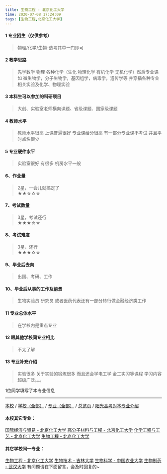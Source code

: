 ```yaml
---
title: 生物工程 - 北京化工大学
time: 2020-07-08 17:24:09
tags: [生物工程,北京化工大学]
---
```

#### 1 专业招生（仅供参考）  
> 物理/化学/生物-选考其中一门即可



#### 2 教学思路  
> 先学数学 物理 各种化学（生化 物理化学 有机化学 无机化学）然后专业课 如 微生物学，分子生物学，基因组学，病毒学，遗传学等 并穿插各种专业相关实验及化学、物理实验



#### 3 本科生可以参加的科研项目  
>  大创、实验室老师横向课题、省级课题、国家级课题



#### 4 教师水平
> 教师水平很高 上课普遍很好 专业课给分很高 有一部分专业课不考试 并且平时点名很少



#### 5 专业硬件水平
> 实验室很好 有很多 机房水平一般



#### 6、作业量
> 2星，一会儿就搞定了  
★★☆☆☆



#### 7、考试数量  
> 3星，考试还行   
★★★☆☆



#### 8、考试难度  
> 3星，还行   
★★★☆☆



#### 9、毕业后去向  
> 出国、考研、工作



#### 10、毕业后从事的工作及前景  
> 生物实验员 研究员 或者医药代表还有一部分转行做金融经济类工作



#### 11 专业总体水平 
> 在学校内是重点专业



####  12 跟其他学校同专业相比 
> 不太了解



####  13 专业补充介绍  
> 实验很多 关于实验的锻炼很多 而且还会学电工学 金工实习等课程 学习内容超级广泛。。。


 1位同学填写了本专业信息
***
[本校](https://univgo.github.io/2020/07/08/北京化工大学) / [学校（全部）](https://univgo.github.io/2020/07/09/学校汇总页) / [专业（全部）](https://univgo.github.io/2020/07/09/专业汇总页) / [总览页](https://univgo.github.io/2020/07/09/总览) / [阳光高考对本专业介绍](http://gaokao.chsi.com.cn/sch/zyk/view.do?schId=73394554&specId=73384824)
#### 本校其它专业：
[国际经济与贸易 - 北京化工大学](https://univgo.github.io/2020/07/08/国际经济与贸易%20-%20北京化工大学)
[高分子材料与工程 - 北京化工大学](https://univgo.github.io/2020/07/08/高分子材料与工程%20-%20北京化工大学)
[化学工程与工艺 - 北京化工大学](https://univgo.github.io/2020/07/08/27057f73c283)
[生物工程 - 北京化工大学](https://univgo.github.io/2020/07/08/生物工程%20-%20北京化工大学)
#### 其它学校同一专业：
[生物工程 - 北京化工大学](https://univgo.github.io/2020/07/08/生物工程%20-%20北京化工大学)
[生物技术 - 吉林大学](https://univgo.github.io/2020/07/08/生物技术%20-%20吉林大学)
[生物科学 - 中国农业大学](https://univgo.github.io/2020/07/08/生物科学%20-%20中国农业大学)
[生物制药 - 武汉大学](https://univgo.github.io/2020/07/08/生物制药%20-%20武汉大学)
有问题请在下面留言，会及时回复的~